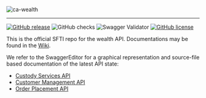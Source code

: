 <!-- ![SFTI_Banner](https://user-images.githubusercontent.com/116151702/232762217-ac254483-0d25-4234-857b-376ff8dbb1e7.png) -->
![ca-wealth](https://user-images.githubusercontent.com/116151702/236239144-3c899e32-a88c-4890-816e-ec45bcadc6e1.png)

---
[![GitHub release](https://img.shields.io/github/release/swissfintechinnovations/ca-wealth)](https://github.com/swissfintechinnovations/ca-wealth/releases/)
![GitHub checks](https://img.shields.io/github/checks-status/swissfintechinnovations/ca-wealth/main)
![Swagger Validator](https://img.shields.io/swagger/valid/3.0?specUrl=https%3A%2F%2Fraw.githubusercontent.com%2FOAI%2FOpenAPI-Specification%2Fmaster%2Fexamples%2Fv2.0%2Fjson%2Fpetstore-expanded.json)
[![GitHub license](https://img.shields.io/github/license/swissfintechinnovations/ca-wealth)](https://github.com/swissfintechinnovations/ca-wealth/blob/main/LICENSE)

This is the official SFTI repo for the wealth API. Documentations may be found in the [Wiki](https://github.com/swissfintechinnovations/ca-wealth/wiki).

We refer to the SwaggerEditor for a graphical representation and source-file based documentation of the latest API state:
- [Custody Services API](https://editor.swagger.io/?url=https://raw.githubusercontent.com/swissfintechinnovations/ca-wealth/main/CustodyServices.yaml)
- [Customer Management API](https://editor.swagger.io/?url=https://raw.githubusercontent.com/swissfintechinnovations/ca-wealth/main/CustomerManagement.yaml)
- [Order Placement API](https://editor.swagger.io/?url=https://raw.githubusercontent.com/swissfintechinnovations/ca-wealth/main/OrderPlacement.yaml)
